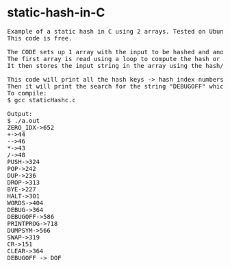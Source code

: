 # static-hash-in-C
<pre>
Example of a static hash in C using 2 arrays. Tested on Ubuntu 16.4 , Mint 17, Android 9. 
This code is free.

The CODE sets up 1 array with the input to be hashed and another array dedicated to the hash keys.
The first array is read using a loop to compute the hash or each array index to assign.
It then stores the input string in the array using the hash/array index.

This code will print all the hash keys -> hash index numbers first so you can see what each string was hashed to.
Then it will print the search for the string "DEBUGOFF" which yields the hashed string "DOF"
To compile:
$ gcc staticHashc.c 

Output:
$ ./a.out
ZERO_IDX->652
+->44
-->46
*->43
/->48
PUSH->324
POP->242
DUP->236
DROP->313
BYE->227
HALT->301
WORDS->404
DEBUG->364
DEBUGOFF->586
PRINTPROG->718
DUMPSYM->566
SWAP->319
CR->151
CLEAR->364
DEBUGOFF -> DOF

